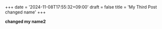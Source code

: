 +++
date = '2024-11-08T17:55:32+09:00'
draft = false
title = 'My Third Post changed name'
+++

**changed my name2**